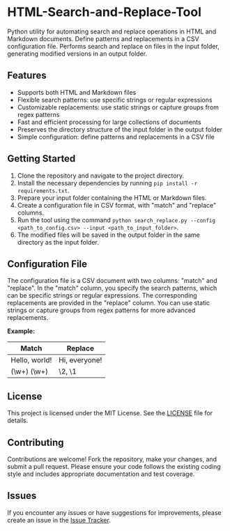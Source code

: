 # HTML-Search-and-Replace-Tool
Python utility for automating search and replace operations in HTML and Markdown documents. Define patterns and replacements in a CSV configuration file. Performs search and replace on files in the input folder, generating modified versions in an output folder.


## Features

- Supports both HTML and Markdown files
- Flexible search patterns: use specific strings or regular expressions
- Customizable replacements: use static strings or capture groups from regex patterns
- Fast and efficient processing for large collections of documents
- Preserves the directory structure of the input folder in the output folder
- Simple configuration: define patterns and replacements in a CSV file

## Getting Started

1. Clone the repository and navigate to the project directory.
2. Install the necessary dependencies by running `pip install -r requirements.txt`.
3. Prepare your input folder containing the HTML or Markdown files.
4. Create a configuration file in CSV format, with "match" and "replace" columns.
5. Run the tool using the command `python search_replace.py --config <path_to_config.csv> --input <path_to_input_folder>`.
6. The modified files will be saved in the output folder in the same directory as the input folder.

## Configuration File

The configuration file is a CSV document with two columns: "match" and "replace". In the "match" column, you specify the search patterns, which can be specific strings or regular expressions. The corresponding replacements are provided in the "replace" column. You can use static strings or capture groups from regex patterns for more advanced replacements.

**Example:**

| Match         | Replace       |
| ------------- | ------------- |
| Hello, world! | Hi, everyone! |
| (\\w+) (\\w+) | \\2, \\1      |

## License

This project is licensed under the MIT License. See the [LICENSE](LICENSE) file for details.

## Contributing

Contributions are welcome! Fork the repository, make your changes, and submit a pull request. Please ensure your code follows the existing coding style and includes appropriate documentation and test coverage.

## Issues

If you encounter any issues or have suggestions for improvements, please create an issue in the [Issue Tracker](https://github.com/yourusername/yourrepository/issues).
